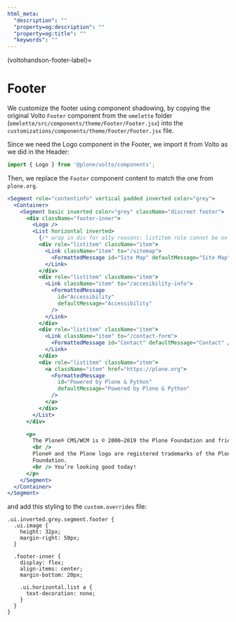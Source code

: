 ```yaml
---
html_meta:
  "description": ""
  "property=og:description": ""
  "property=og:title": ""
  "keywords": ""
---
```


(voltohandson-footer-label)=

# Footer

We customize the footer using component shadowing, by copying the original Volto `Footer` component from the `omelette` folder (`omelette/src/components/theme/Footer/Footer.jsx`) into the `customizations/components/theme/Footer/Footer.jsx` file.

Since we need the Logo component in the Footer, we import it from Volto as we did in the Header:

```jsx
import { Logo } from '@plone/volto/components';
```

Then, we replace the `Footer` component content to match the one from `plone.org`.

```jsx
<Segment role="contentinfo" vertical padded inverted color="grey">
  <Container>
    <Segment basic inverted color="grey" className="discreet footer">
      <div className="footer-inner">
        <Logo />
        <List horizontal inverted>
          {/* wrap in div for a11y reasons: listitem role cannot be on the <a> element directly */}
          <div role="listitem" className="item">
            <Link className="item" to="/sitemap">
              <FormattedMessage id="Site Map" defaultMessage="Site Map" />
            </Link>
          </div>
          <div role="listitem" className="item">
            <Link className="item" to="/accesibility-info">
              <FormattedMessage
                id="Accessibility"
                defaultMessage="Accessibility"
              />
            </Link>
          </div>
          <div role="listitem" className="item">
            <Link className="item" to="/contact-form">
              <FormattedMessage id="Contact" defaultMessage="Contact" />
            </Link>
          </div>
          <div role="listitem" className="item">
            <a className="item" href="https://plone.org">
              <FormattedMessage
                id="Powered by Plone & Python"
                defaultMessage="Powered by Plone & Python"
              />
            </a>
          </div>
        </List>
      </div>

      <p>
        The Plone® CMS/WCM is © 2000–2019 the Plone Foundation and friends.
        <br />
        Plone® and the Plone logo are registered trademarks of the Plone
        Foundation.
        <br /> You’re looking good today!
      </p>
    </Segment>
  </Container>
</Segment>
```

and add this styling to the `custom.overrides` file:

```less
.ui.inverted.grey.segment.footer {
  .ui.image {
    height: 32px;
    margin-right: 50px;
  }

  .footer-inner {
    display: flex;
    align-items: center;
    margin-bottom: 20px;

    .ui.horizontal.list a {
      text-decoration: none;
    }
  }
}
```
